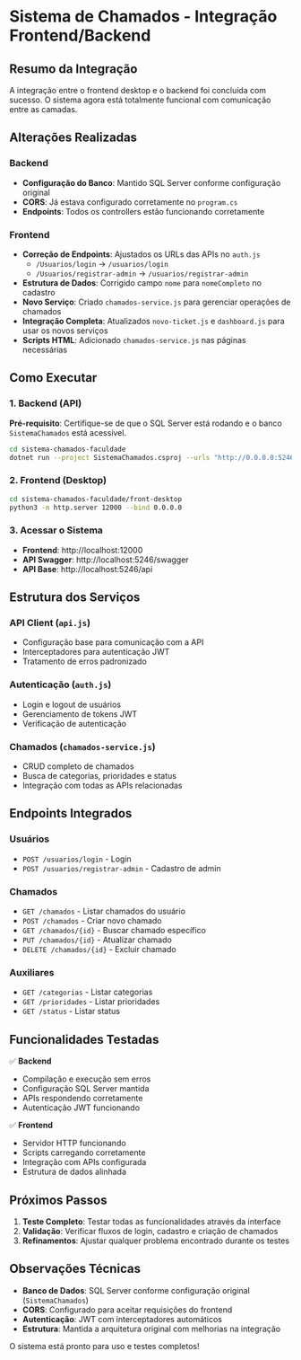 # Sistema de Chamados - Integração Frontend/Backend

## Resumo da Integração

A integração entre o frontend desktop e o backend foi concluída com sucesso. O sistema agora está totalmente funcional com comunicação entre as camadas.

## Alterações Realizadas

### Backend
- **Configuração do Banco**: Mantido SQL Server conforme configuração original
- **CORS**: Já estava configurado corretamente no `program.cs`
- **Endpoints**: Todos os controllers estão funcionando corretamente

### Frontend
- **Correção de Endpoints**: Ajustados os URLs das APIs no `auth.js`
  - `/Usuarios/login` → `/usuarios/login`
  - `/Usuarios/registrar-admin` → `/usuarios/registrar-admin`
- **Estrutura de Dados**: Corrigido campo `nome` para `nomeCompleto` no cadastro
- **Novo Serviço**: Criado `chamados-service.js` para gerenciar operações de chamados
- **Integração Completa**: Atualizados `novo-ticket.js` e `dashboard.js` para usar os novos serviços
- **Scripts HTML**: Adicionado `chamados-service.js` nas páginas necessárias

## Como Executar

### 1. Backend (API)
**Pré-requisito**: Certifique-se de que o SQL Server está rodando e o banco `SistemaChamados` está acessível.

```bash
cd sistema-chamados-faculdade
dotnet run --project SistemaChamados.csproj --urls "http://0.0.0.0:5246"
```

### 2. Frontend (Desktop)
```bash
cd sistema-chamados-faculdade/front-desktop
python3 -m http.server 12000 --bind 0.0.0.0
```

### 3. Acessar o Sistema
- **Frontend**: http://localhost:12000
- **API Swagger**: http://localhost:5246/swagger
- **API Base**: http://localhost:5246/api

## Estrutura dos Serviços

### API Client (`api.js`)
- Configuração base para comunicação com a API
- Interceptadores para autenticação JWT
- Tratamento de erros padronizado

### Autenticação (`auth.js`)
- Login e logout de usuários
- Gerenciamento de tokens JWT
- Verificação de autenticação

### Chamados (`chamados-service.js`)
- CRUD completo de chamados
- Busca de categorias, prioridades e status
- Integração com todas as APIs relacionadas

## Endpoints Integrados

### Usuários
- `POST /usuarios/login` - Login
- `POST /usuarios/registrar-admin` - Cadastro de admin

### Chamados
- `GET /chamados` - Listar chamados do usuário
- `POST /chamados` - Criar novo chamado
- `GET /chamados/{id}` - Buscar chamado específico
- `PUT /chamados/{id}` - Atualizar chamado
- `DELETE /chamados/{id}` - Excluir chamado

### Auxiliares
- `GET /categorias` - Listar categorias
- `GET /prioridades` - Listar prioridades
- `GET /status` - Listar status

## Funcionalidades Testadas

✅ **Backend**
- Compilação e execução sem erros
- Configuração SQL Server mantida
- APIs respondendo corretamente
- Autenticação JWT funcionando

✅ **Frontend**
- Servidor HTTP funcionando
- Scripts carregando corretamente
- Integração com APIs configurada
- Estrutura de dados alinhada

## Próximos Passos

1. **Teste Completo**: Testar todas as funcionalidades através da interface
2. **Validação**: Verificar fluxos de login, cadastro e criação de chamados
3. **Refinamentos**: Ajustar qualquer problema encontrado durante os testes

## Observações Técnicas

- **Banco de Dados**: SQL Server conforme configuração original (`SistemaChamados`)
- **CORS**: Configurado para aceitar requisições do frontend
- **Autenticação**: JWT com interceptadores automáticos
- **Estrutura**: Mantida a arquitetura original com melhorias na integração

O sistema está pronto para uso e testes completos!